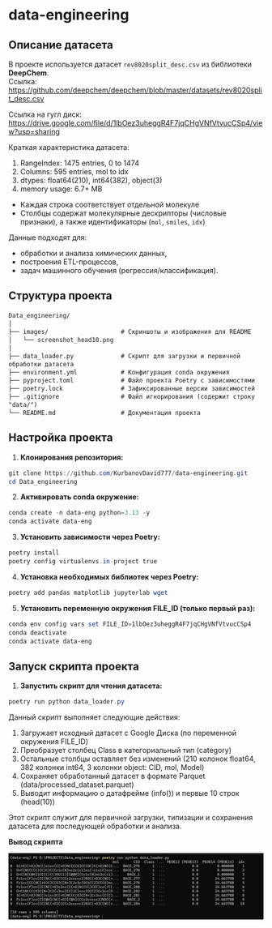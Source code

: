 # data-engineering

## Описание датасета
В проекте используется датасет `rev8020split_desc.csv` из библиотеки **DeepChem**.  
Ссылка: https://github.com/deepchem/deepchem/blob/master/datasets/rev8020split_desc.csv 

Ссылка на гугл диск: https://drive.google.com/file/d/1lbOez3uheggR4F7jqCHgVNfVtvucCSp4/view?usp=sharing

Краткая характеристика датасета:
1) RangeIndex: 1475 entries, 0 to 1474
2) Columns: 595 entries, mol to idx
3) dtypes: float64(210), int64(382), object(3)
4) memory usage: 6.7+ MB

- Каждая строка соответствует отдельной молекуле  
- Столбцы содержат молекулярные дескрипторы (числовые признаки), а также идентификаторы (`mol`, `smiles`, `idx`)  
 
Данные подходят для:
- обработки и анализа химических данных,  
- построения ETL-процессов,  
- задач машинного обучения (регрессия/классификация).  

## Структура проекта
```
Data_engineering/
│
├── images/                    # Скриншоты и изображения для README
│   └── screenshot_head10.png
│
├── data_loader.py             # Скрипт для загрузки и первичной обработки датасета
├── environment.yml            # Конфигурация conda окружения
├── pyproject.toml             # Файл проекта Poetry с зависимостями
├── poetry.lock                # Зафиксированные версии зависимостей
├── .gitignore                 # Файл игнорирования (содержит строку "data/")
└── README.md                  # Документация проекта

```

## Настройка проекта

1. **Клонирования репозитория:**
```powershell
git clone https://github.com/KurbanovDavid777/data-engineering.git
cd Data_engineering
```

2. **Активировать conda окружение:**
```powershell
conda create -n data-eng python=3.13 -y
conda activate data-eng
```

3. **Установить зависимости через Poetry:**
```powershell 
poetry install
poetry config virtualenvs.in-project true
```

4. **Установка необходимых библиотек через Poetry:**
```powershell 
poetry add pandas matplotlib jupyterlab wget
```

5. **Установить переменную окружения FILE_ID (только первый раз):**
```powershell 
conda env config vars set FILE_ID=1lbOez3uheggR4F7jqCHgVNfVtvucCSp4
conda deactivate
conda activate data-eng
```

## Запуск скрипта проекта

1. **Запустить скрипт для чтения датасета:**
```powershell
poetry run python data_loader.py
```


Данный скрипт выполняет следующие действия:
1) Загружает исходный датасет с Google Диска (по переменной окружения FILE_ID)
2) Преобразует столбец Class в категориальный тип (category)
3) Остальные столбцы оставляет без изменений (210 колонок float64, 382 колонки int64, 3 колонки object: CID, mol, Model)
4) Сохраняет обработанный датасет в формате Parquet (data/processed_dataset.parquet)
5) Выводит информацию о датафрейме (info()) и первые 10 строк (head(10))

Этот скрипт служит для первичной загрузки, типизации и сохранения датасета для последующей обработки и анализа.

**Вывод скрипта** 

![Dataset head](images/screenshot_head10.png)
